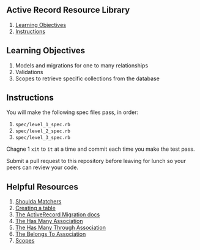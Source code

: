 ## Active Record Resource Library
1. [Learning Objectives](#learning-objectives)
1. [Instructions](#instructions)

## Learning Objectives
1. Models and migrations for one to many relationships
1. Validations
1. Scopes to retrieve specific collections from the database

## Instructions

You will make the following spec files pass, in order:

1. `spec/level_1_spec.rb`
1. `spec/level_2_spec.rb`
1. `spec/level_3_spec.rb`

Chagne 1 `xit` to `it` at a time and commit each time you make the test pass.

Submit a pull request to this repository before leaving for lunch so your peers
can review your code.

## Helpful Resources
1. [Shoulda Matchers](http://rubydoc.info/github/thoughtbot/shoulda-matchers/master/frames)
1. [Creating a table](http://guides.rubyonrails.org/migrations.html#creating-a-table)
1. [The ActiveRecord Migration docs](http://api.rubyonrails.org/classes/ActiveRecord/Migration.html)
1. [The Has Many Association](http://guides.rubyonrails.org/association_basics.html#the-has-many-association)
1. [The Has Many Through Association](http://guides.rubyonrails.org/association_basics.html#the-has-many-through-association)
1. [The Belongs To Association](http://guides.rubyonrails.org/association_basics.html#the-belongs-to-association)
1. [Scopes](http://guides.rubyonrails.org/active_record_querying.html#scopes)
